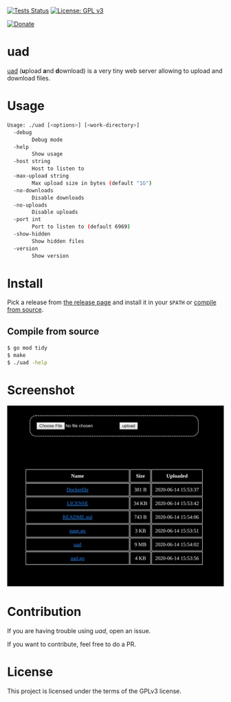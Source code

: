 [![Tests Status](https://github.com/deadc0de6/uad/workflows/tests/badge.svg)](https://github.com/deadc0de6/uad/actions)
[![License: GPL v3](https://img.shields.io/badge/License-GPL%20v3-blue.svg)](http://www.gnu.org/licenses/gpl-3.0)

[![Donate](https://img.shields.io/badge/donate-KoFi-blue.svg)](https://ko-fi.com/deadc0de6)

# uad

[uad](https://github.com/deadc0de6/uad) (**u**pload **a**nd **d**ownload) is a very tiny
web server allowing to upload and download files.

# Usage

```bash
Usage: ./uad [<options>] [<work-directory>]
  -debug
    	Debug mode
  -help
    	Show usage
  -host string
    	Host to listen to
  -max-upload string
    	Max upload size in bytes (default "1G")
  -no-downloads
    	Disable downloads
  -no-uploads
    	Disable uploads
  -port int
    	Port to listen to (default 6969)
  -show-hidden
    	Show hidden files
  -version
    	Show version
```

# Install

Pick a release from [the release page](https://github.com/deadc0de6/uad/releases) and
install it in your `$PATH` or [compile from source](#compile-from-source).

## Compile from source

```bash
$ go mod tidy
$ make
$ ./uad -help
```

# Screenshot

![](/screenshots/uad.png?raw=true "uad")

# Contribution

If you are having trouble using *uad*, open an issue.

If you want to contribute, feel free to do a PR.

# License

This project is licensed under the terms of the GPLv3 license.
